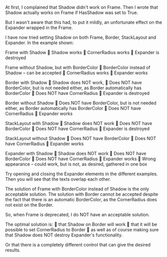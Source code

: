 At first, I complained that Shadow didn't work on Frame.
Then I wrote that Shadow actually works on Frame if HasShadow was set to True.

But I wasn't aware that this had, to put it mildly, an unfortunate effect on the Expander wrapped in the Frame.

I have now tried setting Shadow on both Frame, Border, StackLayout and Expander.
In the example shown:

Frame with Shadow 
	Shadow works
	CornerRadius works
	Expander is destroyed

Frame without Shadow, but with BorderColor 
	BorderColor instead of Shadow – can be accepted
	CornerRadius works
	Expander works 

Border with Shadow 
	Shadow does NOT work,
	Does NOT have BorderColor, but is not needed either, as Border automatically has BorderColor
	Does NOT have CornerRadius
	Expander is destroyed

Border without Shadow
	Does NOT have BorderColor, but is not needed either, as Border automatically has BorderColor
	Does NOT have CornerRadius
	Expander works 

StackLayout with Shadow
	Shadow does NOT work
	Does NOT have BorderColor
	Does NOT have CornerRadius
	Expander is destroyed

StackLayout without Shadow
	Does NOT have BorderColor
	Does NOT have CornerRadius
	Expander works

Expander with Shadow
	Shadow does NOT work
	Does NOT have BorderColor
	Does NOT have CornerRadius
	Expander works
	Wrong appearance – could work, but is not, as desired, gathered in one box

Try opening and closing the Expander elements in the different examples.
Then you will see that the texts overlap each other.

The solution of Frame with BorderColor instead of Shadow is the only acceptable solution.
The solution with Border cannot be accepted despite the fact that there is an automatic BorderColor, as the CornerRadius does not exist on the Border.

So, when Frame is deprecated, I do NOT have an acceptable solution.

The optimal solution is:
	that Shadow on Border will work
	that it will be possible to set CornerRadius to Border 
	as well as of course making sure that Shadow does NOT destroy Expander's functionality.

Or that there is a completely different control that can give the desired results.
 
